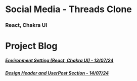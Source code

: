 # Social Media - Threads Clone

### React, Chakra UI

# Project Blog
##### [Environment Setting (React, Chakra UI) - 13/07/24](https://blog.naver.com/detol3953/223511548120)
##### [Design Header and UserPost Section - 14/07/24](https://blog.naver.com/detol3953/223512420031)